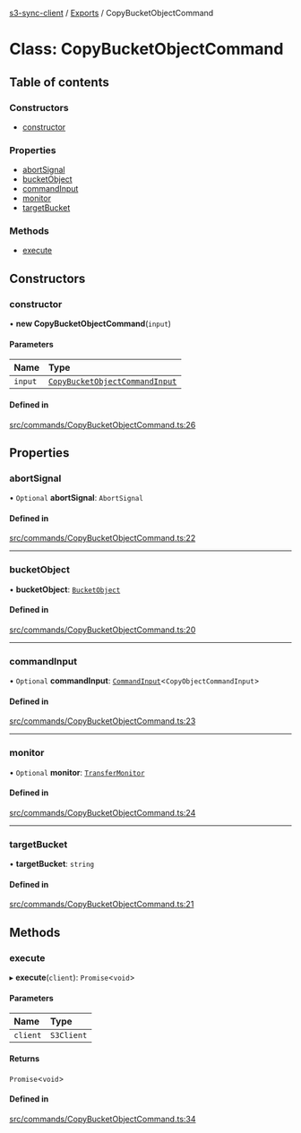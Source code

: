 [s3-sync-client](../README.md) / [Exports](../modules.md) / CopyBucketObjectCommand

# Class: CopyBucketObjectCommand

## Table of contents

### Constructors

- [constructor](CopyBucketObjectCommand.md#constructor)

### Properties

- [abortSignal](CopyBucketObjectCommand.md#abortsignal)
- [bucketObject](CopyBucketObjectCommand.md#bucketobject)
- [commandInput](CopyBucketObjectCommand.md#commandinput)
- [monitor](CopyBucketObjectCommand.md#monitor)
- [targetBucket](CopyBucketObjectCommand.md#targetbucket)

### Methods

- [execute](CopyBucketObjectCommand.md#execute)

## Constructors

### constructor

• **new CopyBucketObjectCommand**(`input`)

#### Parameters

| Name | Type |
| :------ | :------ |
| `input` | [`CopyBucketObjectCommandInput`](../modules.md#copybucketobjectcommandinput) |

#### Defined in

[src/commands/CopyBucketObjectCommand.ts:26](https://github.com/jeanbmar/s3-sync-client/blob/168acbf/src/commands/CopyBucketObjectCommand.ts#L26)

## Properties

### abortSignal

• `Optional` **abortSignal**: `AbortSignal`

#### Defined in

[src/commands/CopyBucketObjectCommand.ts:22](https://github.com/jeanbmar/s3-sync-client/blob/168acbf/src/commands/CopyBucketObjectCommand.ts#L22)

___

### bucketObject

• **bucketObject**: [`BucketObject`](BucketObject.md)

#### Defined in

[src/commands/CopyBucketObjectCommand.ts:20](https://github.com/jeanbmar/s3-sync-client/blob/168acbf/src/commands/CopyBucketObjectCommand.ts#L20)

___

### commandInput

• `Optional` **commandInput**: [`CommandInput`](../modules.md#commandinput)<`CopyObjectCommandInput`\>

#### Defined in

[src/commands/CopyBucketObjectCommand.ts:23](https://github.com/jeanbmar/s3-sync-client/blob/168acbf/src/commands/CopyBucketObjectCommand.ts#L23)

___

### monitor

• `Optional` **monitor**: [`TransferMonitor`](TransferMonitor.md)

#### Defined in

[src/commands/CopyBucketObjectCommand.ts:24](https://github.com/jeanbmar/s3-sync-client/blob/168acbf/src/commands/CopyBucketObjectCommand.ts#L24)

___

### targetBucket

• **targetBucket**: `string`

#### Defined in

[src/commands/CopyBucketObjectCommand.ts:21](https://github.com/jeanbmar/s3-sync-client/blob/168acbf/src/commands/CopyBucketObjectCommand.ts#L21)

## Methods

### execute

▸ **execute**(`client`): `Promise`<`void`\>

#### Parameters

| Name | Type |
| :------ | :------ |
| `client` | `S3Client` |

#### Returns

`Promise`<`void`\>

#### Defined in

[src/commands/CopyBucketObjectCommand.ts:34](https://github.com/jeanbmar/s3-sync-client/blob/168acbf/src/commands/CopyBucketObjectCommand.ts#L34)
